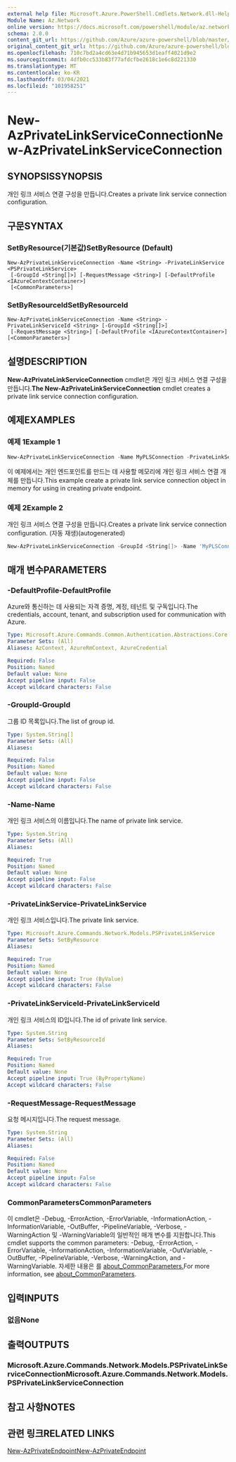 ```yaml
---
external help file: Microsoft.Azure.PowerShell.Cmdlets.Network.dll-Help.xml
Module Name: Az.Network
online version: https://docs.microsoft.com/powershell/module/az.network/new-azprivatelinkserviceconnection
schema: 2.0.0
content_git_url: https://github.com/Azure/azure-powershell/blob/master/src/Network/Network/help/New-AzPrivateLinkServiceConnection.md
original_content_git_url: https://github.com/Azure/azure-powershell/blob/master/src/Network/Network/help/New-AzPrivateLinkServiceConnection.md
ms.openlocfilehash: 710c7bd2a4cd63e4d71b945653d1eaff4021d9e2
ms.sourcegitcommit: 4dfb0cc533b83f77afdcfbe2618c1e6c8d221330
ms.translationtype: MT
ms.contentlocale: ko-KR
ms.lasthandoff: 03/04/2021
ms.locfileid: "101958251"
---
```

# <span data-ttu-id="f45d7-101">New-AzPrivateLinkServiceConnection</span><span class="sxs-lookup"><span data-stu-id="f45d7-101">New-AzPrivateLinkServiceConnection</span></span>

## <span data-ttu-id="f45d7-102">SYNOPSIS</span><span class="sxs-lookup"><span data-stu-id="f45d7-102">SYNOPSIS</span></span>
<span data-ttu-id="f45d7-103">개인 링크 서비스 연결 구성을 만듭니다.</span><span class="sxs-lookup"><span data-stu-id="f45d7-103">Creates a private link service connection configuration.</span></span>

## <span data-ttu-id="f45d7-104">구문</span><span class="sxs-lookup"><span data-stu-id="f45d7-104">SYNTAX</span></span>

### <span data-ttu-id="f45d7-105">SetByResource(기본값)</span><span class="sxs-lookup"><span data-stu-id="f45d7-105">SetByResource (Default)</span></span>
```
New-AzPrivateLinkServiceConnection -Name <String> -PrivateLinkService <PSPrivateLinkService>
 [-GroupId <String[]>] [-RequestMessage <String>] [-DefaultProfile <IAzureContextContainer>]
 [<CommonParameters>]
```

### <span data-ttu-id="f45d7-106">SetByResourceId</span><span class="sxs-lookup"><span data-stu-id="f45d7-106">SetByResourceId</span></span>
```
New-AzPrivateLinkServiceConnection -Name <String> -PrivateLinkServiceId <String> [-GroupId <String[]>]
 [-RequestMessage <String>] [-DefaultProfile <IAzureContextContainer>] [<CommonParameters>]
```

## <span data-ttu-id="f45d7-107">설명</span><span class="sxs-lookup"><span data-stu-id="f45d7-107">DESCRIPTION</span></span>
<span data-ttu-id="f45d7-108">**New-AzPrivateLinkServiceConnection** cmdlet은 개인 링크 서비스 연결 구성을 만듭니다.</span><span class="sxs-lookup"><span data-stu-id="f45d7-108">**The New-AzPrivateLinkServiceConnection** cmdlet creates a private link service connection configuration.</span></span>

## <span data-ttu-id="f45d7-109">예제</span><span class="sxs-lookup"><span data-stu-id="f45d7-109">EXAMPLES</span></span>

### <span data-ttu-id="f45d7-110">예제 1</span><span class="sxs-lookup"><span data-stu-id="f45d7-110">Example 1</span></span>
```powershell
New-AzPrivateLinkServiceConnection -Name MyPLSConnection -PrivateLinkServiceId "/subscriptions/00000000-0000-0000-0000-000000000000/resourceGroups/TestResourceGroup/providers/Microsoft.Network/privateLinkServices/privateLinkService" -RequestMessage "Please Approve my request"
```

<span data-ttu-id="f45d7-111">이 예제에서는 개인 엔드포인트를 만드는 데 사용할 메모리에 개인 링크 서비스 연결 개체를 만듭니다.</span><span class="sxs-lookup"><span data-stu-id="f45d7-111">This example create a private link service connection object in memory for using in creating private endpoint.</span></span>

### <span data-ttu-id="f45d7-112">예제 2</span><span class="sxs-lookup"><span data-stu-id="f45d7-112">Example 2</span></span>

<span data-ttu-id="f45d7-113">개인 링크 서비스 연결 구성을 만듭니다.</span><span class="sxs-lookup"><span data-stu-id="f45d7-113">Creates a private link service connection configuration.</span></span> <span data-ttu-id="f45d7-114">(자동 재생)</span><span class="sxs-lookup"><span data-stu-id="f45d7-114">(autogenerated)</span></span>

<!-- Aladdin Generated Example -->
```powershell
New-AzPrivateLinkServiceConnection -GroupId <String[]> -Name 'MyPLSConnections' -PrivateLinkServiceId '/subscriptions/00000000-0000-0000-0000-00000000000000000/resourceGroups/TestResourceGroup/providers/Microsoft.Network/privateLinkServices/privateLinkService'
```

## <span data-ttu-id="f45d7-115">매개 변수</span><span class="sxs-lookup"><span data-stu-id="f45d7-115">PARAMETERS</span></span>

### <span data-ttu-id="f45d7-116">-DefaultProfile</span><span class="sxs-lookup"><span data-stu-id="f45d7-116">-DefaultProfile</span></span>
<span data-ttu-id="f45d7-117">Azure와 통신하는 데 사용되는 자격 증명, 계정, 테넌트 및 구독입니다.</span><span class="sxs-lookup"><span data-stu-id="f45d7-117">The credentials, account, tenant, and subscription used for communication with Azure.</span></span>

```yaml
Type: Microsoft.Azure.Commands.Common.Authentication.Abstractions.Core.IAzureContextContainer
Parameter Sets: (All)
Aliases: AzContext, AzureRmContext, AzureCredential

Required: False
Position: Named
Default value: None
Accept pipeline input: False
Accept wildcard characters: False
```

### <span data-ttu-id="f45d7-118">-GroupId</span><span class="sxs-lookup"><span data-stu-id="f45d7-118">-GroupId</span></span>
<span data-ttu-id="f45d7-119">그룹 ID 목록입니다.</span><span class="sxs-lookup"><span data-stu-id="f45d7-119">The list of group id.</span></span>

```yaml
Type: System.String[]
Parameter Sets: (All)
Aliases:

Required: False
Position: Named
Default value: None
Accept pipeline input: False
Accept wildcard characters: False
```

### <span data-ttu-id="f45d7-120">-Name</span><span class="sxs-lookup"><span data-stu-id="f45d7-120">-Name</span></span>
<span data-ttu-id="f45d7-121">개인 링크 서비스의 이름입니다.</span><span class="sxs-lookup"><span data-stu-id="f45d7-121">The name of private link service.</span></span>

```yaml
Type: System.String
Parameter Sets: (All)
Aliases:

Required: True
Position: Named
Default value: None
Accept pipeline input: False
Accept wildcard characters: False
```

### <span data-ttu-id="f45d7-122">-PrivateLinkService</span><span class="sxs-lookup"><span data-stu-id="f45d7-122">-PrivateLinkService</span></span>
<span data-ttu-id="f45d7-123">개인 링크 서비스입니다.</span><span class="sxs-lookup"><span data-stu-id="f45d7-123">The private link service.</span></span>

```yaml
Type: Microsoft.Azure.Commands.Network.Models.PSPrivateLinkService
Parameter Sets: SetByResource
Aliases:

Required: True
Position: Named
Default value: None
Accept pipeline input: True (ByValue)
Accept wildcard characters: False
```

### <span data-ttu-id="f45d7-124">-PrivateLinkServiceId</span><span class="sxs-lookup"><span data-stu-id="f45d7-124">-PrivateLinkServiceId</span></span>
<span data-ttu-id="f45d7-125">개인 링크 서비스의 ID입니다.</span><span class="sxs-lookup"><span data-stu-id="f45d7-125">The id of private link service.</span></span>

```yaml
Type: System.String
Parameter Sets: SetByResourceId
Aliases:

Required: True
Position: Named
Default value: None
Accept pipeline input: True (ByPropertyName)
Accept wildcard characters: False
```

### <span data-ttu-id="f45d7-126">-RequestMessage</span><span class="sxs-lookup"><span data-stu-id="f45d7-126">-RequestMessage</span></span>
<span data-ttu-id="f45d7-127">요청 메시지입니다.</span><span class="sxs-lookup"><span data-stu-id="f45d7-127">The request message.</span></span>

```yaml
Type: System.String
Parameter Sets: (All)
Aliases:

Required: False
Position: Named
Default value: None
Accept pipeline input: False
Accept wildcard characters: False
```

### <span data-ttu-id="f45d7-128">CommonParameters</span><span class="sxs-lookup"><span data-stu-id="f45d7-128">CommonParameters</span></span>
<span data-ttu-id="f45d7-129">이 cmdlet은 -Debug, -ErrorAction, -ErrorVariable, -InformationAction, -InformationVariable, -OutBuffer, -PipelineVariable, -Verbose, -WarningAction 및 -WarningVariable의 일반적인 매개 변수를 지원합니다.</span><span class="sxs-lookup"><span data-stu-id="f45d7-129">This cmdlet supports the common parameters: -Debug, -ErrorAction, -ErrorVariable, -InformationAction, -InformationVariable, -OutVariable, -OutBuffer, -PipelineVariable, -Verbose, -WarningAction, and -WarningVariable.</span></span> <span data-ttu-id="f45d7-130">자세한 내용은 를 [about_CommonParameters.](http://go.microsoft.com/fwlink/?LinkID=113216)</span><span class="sxs-lookup"><span data-stu-id="f45d7-130">For more information, see [about_CommonParameters](http://go.microsoft.com/fwlink/?LinkID=113216).</span></span>

## <span data-ttu-id="f45d7-131">입력</span><span class="sxs-lookup"><span data-stu-id="f45d7-131">INPUTS</span></span>

### <span data-ttu-id="f45d7-132">없음</span><span class="sxs-lookup"><span data-stu-id="f45d7-132">None</span></span>

## <span data-ttu-id="f45d7-133">출력</span><span class="sxs-lookup"><span data-stu-id="f45d7-133">OUTPUTS</span></span>

### <span data-ttu-id="f45d7-134">Microsoft.Azure.Commands.Network.Models.PSPrivateLinkServiceConnection</span><span class="sxs-lookup"><span data-stu-id="f45d7-134">Microsoft.Azure.Commands.Network.Models.PSPrivateLinkServiceConnection</span></span>

## <span data-ttu-id="f45d7-135">참고 사항</span><span class="sxs-lookup"><span data-stu-id="f45d7-135">NOTES</span></span>

## <span data-ttu-id="f45d7-136">관련 링크</span><span class="sxs-lookup"><span data-stu-id="f45d7-136">RELATED LINKS</span></span>

[<span data-ttu-id="f45d7-137">New-AzPrivateEndpoint</span><span class="sxs-lookup"><span data-stu-id="f45d7-137">New-AzPrivateEndpoint</span></span>](./New-AzPrivateEndpoint.md)